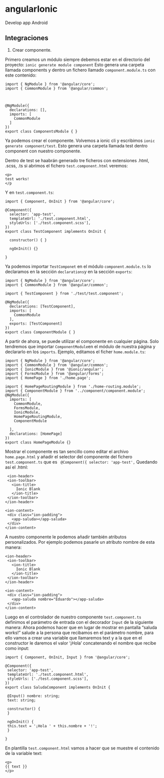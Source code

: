 # angularIonic
Develop app Android

## Integraciones 

1. Crear componente.

  Primero creamos un módulo siempre debemos estar en el directorio del proyecto:
    ```ionic generate module component```
  Esto genera una carpeta llamada components y dentro un fichero llamado ```component.module.ts``` con este contenido:
  
  ```
  import { NgModule } from '@angular/core';
  import { CommonModule } from '@angular/common';



  @NgModule({
    declarations: [],
    imports: [
      CommonModule
    ]
  })
  export class ComponentsModule { }
  ```
  Ya podemos crear el componente. Volvemos a ionic cli y escribimos ```ionic generate component/test```. Esto genera una carpeta llamada test dentro component con nuestro componente.
  
  Dentro de test se haabrán generado tre ficheros con extensiones .html, .scss, .ts si abrimos el fichero ```test.component.html``` veremos:
  ```
  <p>
  test works!
  </p

  ```
  Y en ```test.component.ts```:
  ```
  import { Component, OnInit } from '@angular/core';

  @Component({
    selector: 'app-test',
    templateUrl: './test.component.html',
    styleUrls: ['./test.component.scss'],
  })
  export class TestComponent implements OnInit {

    constructor() { }

    ngOnInit() {}

  }
```
Ya podemos importar ```TestComponet``` en el módulo ```component.module.ts``` lo declaramos en la sección ```declarations```y en la sección ```exports```:

```
import { NgModule } from '@angular/core';
import { CommonModule } from '@angular/common';

import { TestComponent } from './test/test.component';

@NgModule({
  declarations: [TestComponent],
  imports: [
    CommonModule
  ],
  exports: [TestComponent]
})
export class ComponentModule { }
```
A partir de ahora, se puede utilizar el componente en cualquier página. Solo tendremos que  importar ```ComponentModule```en el módulo de nuestra página y declararlo en los ```imports```. Ejemplo, editamos el ficher ```home.module.ts```:

```
import { NgModule } from '@angular/core';
import { CommonModule } from '@angular/common';
import { IonicModule } from '@ionic/angular';
import { FormsModule } from '@angular/forms';
import { HomePage } from './home.page';

import { HomePageRoutingModule } from './home-routing.module';
import { ComponentModule } from '../component/component.module';
@NgModule({
  imports: [
    CommonModule,
    FormsModule,
    IonicModule,
    HomePageRoutingModule,
    ComponentModule
    
  ],
  declarations: [HomePage]
})
export class HomePageModule {}
```
Mostrar el componente es tan sencillo como editar el archivo ```home.page.html``` y añadir el selector del componente del fichero ```test.component.ts``` que es ``` @Component({
    selector: 'app-test',```
 Quedando así el .html:
```
 <ion-header>
 <ion-toolbar>
   <ion-title>
     Ionic Blank
   </ion-title>
 </ion-toolbar>
</ion-header>
 
<ion-content>
 <div class="ion-padding">
   <app-saluda></app-saluda>
 </div>
</ion-content>
```
A nuestro componente le podemos añadir también atributos personalizados.
Por ejemplo podemos pasarle un atributo nombre de esta manera:

```
<ion-header>
 <ion-toolbar>
   <ion-title>
     Ionic Blank
   </ion-title>
 </ion-toolbar>
</ion-header>
 
<ion-content>
 <div class="ion-padding">
   <app-saluda nombre="Eduardo"></app-saluda>
 </div>
</ion-content>
```
Luego en el controlador de nuestro componente ```test.component.ts``` definimos el parámetro de entrada con el decorador ```Input``` de la siguiente manera:
Ahora podemos hacer que en lugar de mostrar en pantalla “saluda works!” salude a la persona que recibamos en el parámetro nombre, para ello vamos a crear una variable que llamaremos text y a la que en el constructor le daremos el valor ‘¡Hola’ concatenando el nombre que recibe como input:
```
import { Component, OnInit, Input } from '@angular/core';
 
@Component({
 selector: 'app-test',
 templateUrl: './test.component.html',
 styleUrls: ['./test.component.scss'],
})
export class SaludaComponent implements OnInit {
 
 @Input() nombre: string;
 text: string;
 
 constructor() {
 }
 
 ngOnInit() {
 this.text = '¡Hola ' + this.nombre + '!';
 }
 
}
```
En plantilla ```test.component.html``` vamos a hacer que se muestre el contenido de la variable text:
```
<p>
{{ text }}
</p>
```
  

 
